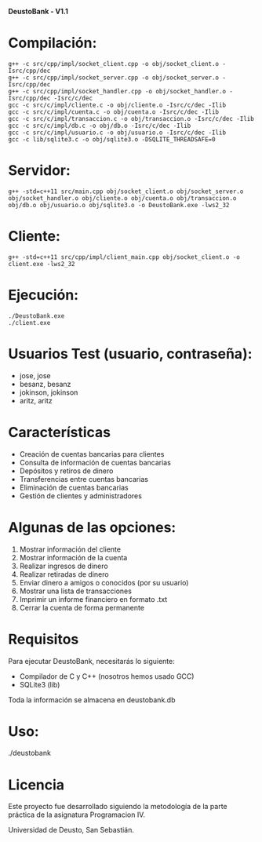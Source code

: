 **DeustoBank - V1.1**

# Compilación:
```
g++ -c src/cpp/impl/socket_client.cpp -o obj/socket_client.o -Isrc/cpp/dec
g++ -c src/cpp/impl/socket_server.cpp -o obj/socket_server.o -Isrc/cpp/dec 
g++ -c src/cpp/impl/socket_handler.cpp -o obj/socket_handler.o -Isrc/cpp/dec -Isrc/c/dec 
gcc -c src/c/impl/cliente.c -o obj/cliente.o -Isrc/c/dec -Ilib
gcc -c src/c/impl/cuenta.c -o obj/cuenta.o -Isrc/c/dec -Ilib
gcc -c src/c/impl/transaccion.c -o obj/transaccion.o -Isrc/c/dec -Ilib
gcc -c src/c/impl/db.c -o obj/db.o -Isrc/c/dec -Ilib
gcc -c src/c/impl/usuario.c -o obj/usuario.o -Isrc/c/dec -Ilib
gcc -c lib/sqlite3.c -o obj/sqlite3.o -DSQLITE_THREADSAFE=0
```

# Servidor:
```
g++ -std=c++11 src/main.cpp obj/socket_client.o obj/socket_server.o obj/socket_handler.o obj/cliente.o obj/cuenta.o obj/transaccion.o obj/db.o obj/usuario.o obj/sqlite3.o -o DeustoBank.exe -lws2_32
```

# Cliente:
```
g++ -std=c++11 src/cpp/impl/client_main.cpp obj/socket_client.o -o client.exe -lws2_32
```

# Ejecución:
```
./DeustoBank.exe
./client.exe
```

# Usuarios Test (usuario, contraseña):

- jose, jose
- besanz, besanz
- jokinson, jokinson
- aritz, aritz


# Características

- Creación de cuentas bancarias para clientes
- Consulta de información de cuentas bancarias
- Depósitos y retiros de dinero
- Transferencias entre cuentas bancarias
- Eliminación de cuentas bancarias
- Gestión de clientes y administradores

# Algunas de las opciones:

1. Mostrar información del cliente
2. Mostrar información de la cuenta
3. Realizar ingresos de dinero
4. Realizar retiradas de dinero
5. Enviar dinero a amigos o conocidos (por su usuario)
6. Mostrar una lista de transacciones
7. Imprimir un informe financiero en formato .txt
8. Cerrar la cuenta de forma permanente

# Requisitos
Para ejecutar DeustoBank, necesitarás lo siguiente:

- Compilador de C y C++ (nosotros hemos usado GCC)
- SQLite3 (lib)

Toda la información se almacena en deustobank.db

# Uso:

./deustobank


# Licencia
Este proyecto fue desarrollado siguiendo la metodología de la parte práctica de la asignatura Programacion IV. 

Universidad de Deusto, San Sebastián.
